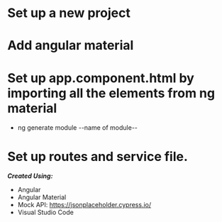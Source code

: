 # Set up a new project

# Add angular material

# Set up app.component.html by importing all the elements from ng material

- ng generate module --name of module--

# Set up routes and service file.

**_Created Using:_**

- Angular
- Angular Material
- Mock API: https://jsonplaceholder.cypress.io/
- Visual Studio Code

